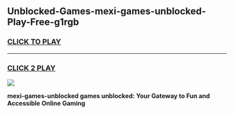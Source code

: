 
## Unblocked-Games-mexi-games-unblocked-Play-Free-g1rgb
<h3>
<a href="https://premium76.site?title=mexi-games-unblocked&ref=18A">CLICK TO PLAY</a></h3>
<hr>

<h3>
<a href="https://premium76.site?title=mexi-games-unblocked&ref=18A">CLICK 2 PLAY</a>
  
</h3>

<a href="https://premium76.site?title=mexi-games-unblocked&ref=18A"><img src="https://clearcache.store/games.png"></a>


**mexi-games-unblocked games unblocked: Your Gateway to Fun and Accessible Online Gaming**
